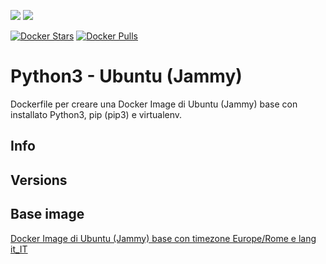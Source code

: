 [![](https://images.microbadger.com/badges/image/scolagreco/ubuntu-jammy-python3.svg)](https://microbadger.com/images/scolagreco/ubuntu-jammy-python3)
[![](https://images.microbadger.com/badges/commit/scolagreco/ubuntu-jammy-python3.svg)](https://microbadger.com/images/scolagreco/ubuntu-jammy-python3)

[![Docker Stars](https://img.shields.io/docker/stars/scolagreco/ubuntu-jammy-python3.svg)](https://hub.docker.com/r/scolagreco/ubuntu-jammy-python3/)
[![Docker Pulls](https://img.shields.io/docker/pulls/scolagreco/ubuntu-jammy-python3.svg)](https://hub.docker.com/r/scolagreco/ubuntu-jammy-python3/)

# Python3 - Ubuntu (Jammy)

Dockerfile per creare una Docker Image di Ubuntu (Jammy) base con installato Python3, pip (pip3) e virtualenv.

## Info

## Versions

## Base image

[Docker Image di Ubuntu (Jammy) base con timezone Europe/Rome e lang it_IT](https://hub.docker.com/r/scolagreco/ubuntu-jammy-base/)
